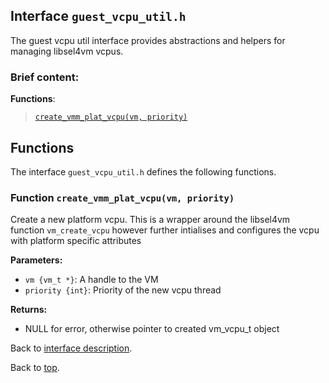 <!--
     Copyright 2020, Data61, CSIRO (ABN 41 687 119 230)

     SPDX-License-Identifier: CC-BY-SA-4.0
-->

## Interface `guest_vcpu_util.h`

The guest vcpu util interface provides abstractions and helpers for managing libsel4vm vcpus.

### Brief content:

**Functions**:

> [`create_vmm_plat_vcpu(vm, priority)`](#function-create_vmm_plat_vcpuvm-priority)


## Functions

The interface `guest_vcpu_util.h` defines the following functions.

### Function `create_vmm_plat_vcpu(vm, priority)`

Create a new platform vcpu. This is a wrapper around the libsel4vm function `vm_create_vcpu` however
further intialises and configures the vcpu with platform specific attributes

**Parameters:**

- `vm {vm_t *}`: A handle to the VM
- `priority {int}`: Priority of the new vcpu thread

**Returns:**

- NULL for error, otherwise pointer to created vm_vcpu_t object

Back to [interface description](#module-guest_vcpu_utilh).


Back to [top](#).

